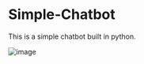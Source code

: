 # Simple-Chatbot
This is a simple chatbot built in python. 

![image](https://user-images.githubusercontent.com/97308786/186829916-66f05348-9bb8-4d2a-b9f8-1e6267d1962f.png)


